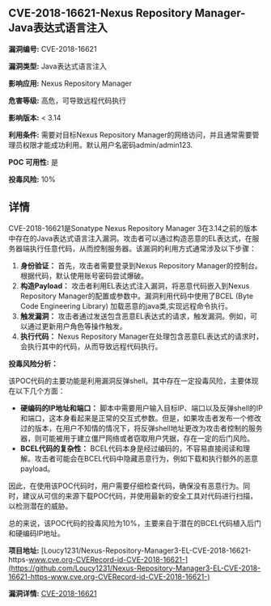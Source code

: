 ## CVE-2018-16621-Nexus Repository Manager-Java表达式语言注入

**漏洞编号:** CVE-2018-16621

**漏洞类型:** Java表达式语言注入

**影响应用:** Nexus Repository Manager

**危害等级:** 高危，可导致远程代码执行

**影响版本:** < 3.14

**利用条件:** 需要对目标Nexus Repository Manager的网络访问，并且通常需要管理员权限才能成功利用。默认用户名密码admin/admin123.

**POC 可用性:** 是

**投毒风险:** 10%

## 详情

CVE-2018-16621是Sonatype Nexus Repository Manager 3在3.14之前的版本中存在的Java表达式语言注入漏洞。攻击者可以通过构造恶意的EL表达式，在服务器端执行任意代码，从而控制服务器。该漏洞的利用方式通常涉及以下步骤：

1.  **身份验证：** 首先，攻击者需要登录到Nexus Repository Manager的控制台。根据代码，默认使用账号密码尝试爆破。
2.  **构造Payload：** 攻击者利用EL表达式注入漏洞，将恶意代码嵌入到Nexus Repository Manager的配置或参数中。漏洞利用代码中使用了BCEL (Byte Code Engineering Library) 加载恶意的java类,实现远程命令执行。
3.  **触发漏洞：** 攻击者通过发送包含恶意EL表达式的请求，触发漏洞。例如，可以通过更新用户角色等操作触发。
4.  **执行代码：** Nexus Repository Manager在处理包含恶意EL表达式的请求时，会执行其中的代码，从而导致远程代码执行。

**投毒风险分析：**

该POC代码的主要功能是利用漏洞反弹shell。其中存在一定投毒风险，主要体现在以下几个方面：

*   **硬编码的IP地址和端口：** 脚本中需要用户输入目标IP、端口以及反弹shell的IP和端口，这本身看起来是正常的交互式参数。但是，如果攻击者发布一个修改过的版本，在用户不知情的情况下，将反弹shell地址更改为攻击者控制的服务器，则可能被用于建立僵尸网络或者窃取用户凭据，存在一定的后门风险。
*   **BCEL代码的复杂性：** BCEL代码本身是经过编码的，不容易直接阅读和理解。攻击者可能会在BCEL代码中隐藏恶意行为，例如下载和执行额外的恶意payload。

因此，在使用该POC代码时，用户需要仔细检查代码，确保没有恶意行为。同时，建议从可信的来源下载POC代码，并使用最新的安全工具对代码进行扫描，以检测潜在的威胁。

总的来说，该POC代码的投毒风险为10%，主要来自于潜在的BCEL代码植入后门和硬编码IP地址。

**项目地址:** [Loucy1231/Nexus-Repository-Manager3-EL-CVE-2018-16621-https-www.cve.org-CVERecord-id-CVE-2018-16621-](https://github.com/Loucy1231/Nexus-Repository-Manager3-EL-CVE-2018-16621-https-www.cve.org-CVERecord-id-CVE-2018-16621-)

**漏洞详情:** [CVE-2018-16621](https://nvd.nist.gov/vuln/detail/CVE-2018-16621)